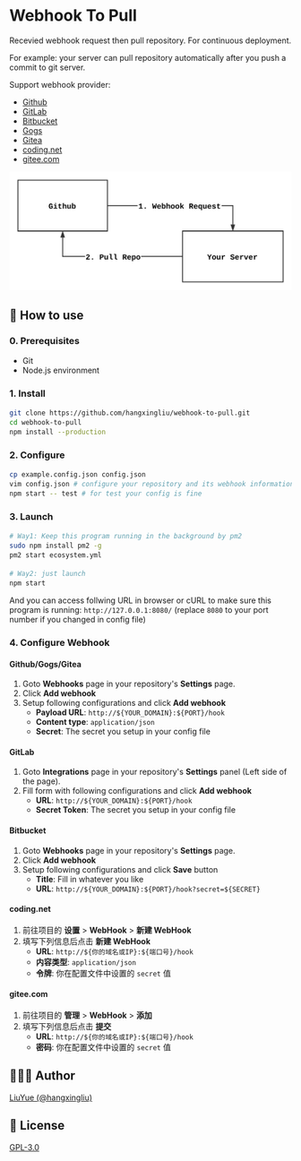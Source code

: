 # Webhook To Pull

Recevied webhook request then pull repository. For continuous deployment.

For example: your server can pull repository automatically after you push a commit to git server.

Support webhook provider: 

- [Github](https://github.com/)
- [GitLab](https://gitlab.com/)
- [Bitbucket](https://bitbucket.org)
- [Gogs](https://gogs.io/)
- [Gitea](https://gitea.io)
- [coding.net](https://coding.net/)
- [gitee.com](https://gitee.com/)

![](images/flow.svg)

## 📕 How to use

### 0. Prerequisites

- Git
- Node.js environment

### 1. Install

``` bash
git clone https://github.com/hangxingliu/webhook-to-pull.git
cd webhook-to-pull
npm install --production
```

### 2. Configure

``` bash
cp example.config.json config.json
vim config.json # configure your repository and its webhook information
npm start -- test # for test your config is fine 
```

### 3. Launch

``` bash
# Way1: Keep this program running in the background by pm2
sudo npm install pm2 -g
pm2 start ecosystem.yml

# Way2: just launch
npm start
```

And you can access follwing URL in browser or cURL to make sure this program is running:
`http://127.0.0.1:8080/` (replace `8080` to your port number if you changed in config file)

### 4. Configure Webhook

#### Github/Gogs/Gitea

1. Goto **Webhooks** page in your repository's **Settings** page.
2. Click **Add webhook**
3. Setup following configurations and click **Add webhook**
	- **Payload URL**: `http://${YOUR_DOMAIN}:${PORT}/hook`
	- **Content type**: `application/json`
	- **Secret**: The secret you setup in your config file

#### GitLab

1. Goto **Integrations** page in your repository's **Settings** panel (Left side of the page).
2. Fill form with following configurations and click **Add webhook**
	- **URL**: `http://${YOUR_DOMAIN}:${PORT}/hook`
	- **Secret Token**: The secret you setup in your config file

#### Bitbucket

1. Goto **Webhooks** page in your repository's **Settings** page.
2. Click **Add webhook**
3. Setup following configurations and click **Save** button
	- **Title**: Fill in whatever you like 
	- **URL**: `http://${YOUR_DOMAIN}:${PORT}/hook?secret=${SECRET}`

#### coding.net

1. 前往项目的 **设置** > **WebHook** > **新建 WebHook**
2. 填写下列信息后点击 **新建 WebHook**
	- **URL**: `http://${你的域名或IP}:${端口号}/hook`
	- **内容类型**: `application/json`
	- **令牌**: 你在配置文件中设置的 `secret` 值

#### gitee.com

1. 前往项目的 **管理** > **WebHook** > **添加**
2. 填写下列信息后点击 **提交**
	- **URL**: `http://${你的域名或IP}:${端口号}/hook`
	- **密码**: 你在配置文件中设置的 `secret` 值

## 👨🏼‍💻 Author

[LiuYue (@hangxingliu)](https://github.com/hangxingliu)

## 📢 License

[GPL-3.0](LICENSE)
